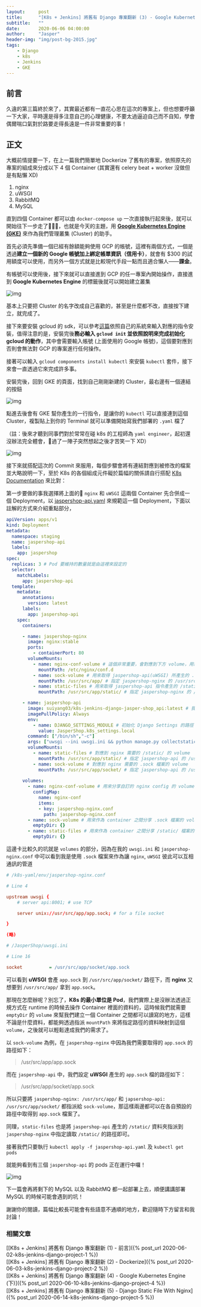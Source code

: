 ```yaml
---
layout:     post
title:      "[K8s + Jenkins] 將舊有 Django 專案翻新 (3) - Google Kubernetes Engine (上)"
subtitle:   ""
date:       2020-06-06 04:00:00
author:     "Jasper"
header-img: "img/post-bg-2015.jpg"
tags:
    - Django
    - k8s
    - Jenkins
    - GKE
---
```

## 前言

久違的第三篇終於來了，其實最近都有一直花心思在這次的專案上，但也想要呼籲一下大家，平時還是得多注意自己的心理健康，不要太過逼迫自己而不自知，學會偶爾喘口氣對於路要走得長遠是一件非常重要的事！

## 正文

大概前情提要一下，在上一篇我們簡單地 Dockerize 了舊有的專案，依照原先的專案的組成來分成以下 4 個 Container (其實還有 celery beat + worker 沒做但是有點懶 XD) 

1. nginx
2. uWSGI
3. RabbitMQ
4. MySQL

直到四個 Container 都可以由 `docker-compose up` 一次直接執行起來後，就可以開始往下一步走了，也就是今天的主題，用 **[Google Kubernetes Engine (GKE)](https://cloud.google.com/kubernetes-engine)** 來作為我們管理叢集 (Cluster) 的助手。

首先必須先準備一個已經有餘額能夠使用 GCP 的帳號，這裡有兩個方式，一個是透過**建立一個新的 Google 帳號加上綁定帳單資訊（信用卡）**，就會有 $300 的試用額度可以使用，而另外一個方式就是比較現代手段一點而且適合懶人——**課金**。

有帳號可以使用後，接下來就可以直接進到 GCP 的任一專案內開始操作，直接進到 **Google Kubernetes Engine** 的標籤後就可以開始建立叢集

![img](https://i.imgur.com/YZCbPtM.png)

基本上只要把 Cluster 的名字改成自己喜歡的，甚至是什麼都不改，直接按下建立，就完成了。

接下來要安裝 gcloud 的 sdk，可以參考[這篇](https://cloud.google.com/sdk/docs/downloads-interactive)依照自己的系統來輸入對應的指令安裝，值得注意的是，安裝完後**務必輸入 `gcloud init` 並依照說明來完成初始化 gcloud 的動作**，其中會需要輸入帳號 (上面使用的 Google 帳號)，這個要對應到否則會無法對 GCP 的專案進行任何操作。

接著可以輸入 `gcloud components install kubectl` 來安裝 `kubectl` 套件，接下來會一直透過它來完成許多事。

安裝完後，回到 GKE 的頁面，找到自己剛剛新建的 Cluster，最右邊有一個連結的按鈕

![img](https://i.imgur.com/1q6lopq.png)

點進去後會有 GKE 幫你產生的一行指令，是讓你的 `kubectl` 可以直接連到這個 Cluster，複製貼上到你的 Terminal 就可以準備開始寫我們部署的 `.yaml` 檔了

（註：後來才聽到同事們對於常常在碰 k8s 的工程師為 `yaml engineer`，起初還沒辦法完全體會，過了一陣子突然想起之後才苦笑一下 XD）

![img](https://i.imgur.com/yT3gbLg.png)

接下來就搭配這次的 Commit 來服用，每個步驟會將有連結對應到被修改的檔案並大略說明一下，至於 K8s 的各個組成元件礙於篇幅的關係請自行搭配 [K8s Documentation](https://kubernetes.io/docs/home/) 來比對：

第一步要做的事我選擇將上面的 `nginx` 和 `uWSGI` 這兩個 Container 先合併成一個 Deployment，以 [jaspershop-api.yaml](https://github.com/JasperSui/k8s-jenkins-django-jasper-shop/blob/72aab66d54f7f2d83054b2b9c10d545f3c9d951b/k8s-yaml/jaspershop-api.yaml) 來規範這一個 Deployment，下面以註解的方式來介紹重點部分，

```yaml
apiVersion: apps/v1
kind: Deployment
metadata:
  namespace: staging
  name: jaspershop-api
  labels:
    app: jaspershop
spec:
  replicas: 3 # Pod 要維持的數量就是由這裡來設定的
  selector:
    matchLabels:
      app: jaspershop-api
  template:
    metadata:
      annotations:
        version: latest
      labels:
        app: jaspershop-api
    spec:
      containers:

      - name: jaspershop-nginx
        image: nginx:stable
        ports:
          - containerPort: 80
        volumeMounts:
          - name: nginx-conf-volume # 這個非常重要，會對應到下方 volume，用來初始這個 container 的 nginx.conf 設定
            mountPath: /etc/nginx/conf.d
          - name: sock-volume # 用來取得 jaspershop-api(uWSGI) 所產生的 .sock 檔，為 nginx 和 uWSGI 的溝通手段之一
            mountPath: /usr/src/app/ # 指定 jaspershop-nginx 的 /usr/src/app/ 作為 sock-volume 的路徑
          - name: static-files # 用來取得 jaspershop-api 指令產生的 /static/ 資料夾
            mountPath: /usr/src/app/static/ # 指定 jaspershop-nginx 的 /usr/src/app/static/ 作為 static-files 的路徑

      - name: jaspershop-api
        image: suiyang03/k8s-jenkins-django-jasper-shop_api:latest # 我放在 Docker Hub 裡自己打包好的 Django Image
        imagePullPolicy: Always
        env:
          - name: DJANGO_SETTINGS_MODULE # 初始化 Django Settings 的路徑
            value: JasperShop.k8s_settings.local
        command: ["/bin/sh","-c"]
        args: ["uwsgi --ini uwsgi.ini && python manage.py collectstatic"] # 執行 uWSGI 的同時產生 /static/ 資料夾
        volumeMounts:
          - name: static-files # 對應到 nginx 需要的 /static/ 的 volume
            mountPath: /usr/src/app/static/ # 指定 jaspershop-api 的 /usr/src/app/static/ 作為 static-files  的路徑
          - name: sock-volume # 對應到 nginx 需要的 .sock 檔案的 volume
            mountPath: /usr/src/app/socket/ # 指定 jaspershop-api 的 /usr/src/app/socket/ 作為 sock-volume 的路徑
      
      volumes:
        - name: nginx-conf-volume # 用來分享自訂的 nginx config 的 volume
          configMap:
            name: nginx-conf
            items:
            - key: jaspershop-nginx.conf
              path: jaspershop-nginx.conf
        - name: sock-volume # 用來作為 container 之間分享 .sock 檔案的 volume
          emptyDir: {}
        - name: static-files # 用來作為 container 之間分享 /static/ 檔案的 volume
          emptyDir: {}
```

這邊卡比較久的坑就是 `volumes` 的部分，因為在我的 `uwsgi.ini` 和 `jaspershop-nginx.conf` 中可以看到我是使用 `.sock` 檔案來作為讓 `nginx`, `uWSGI` 彼此可以互相通訊的管道

```conf
# /k8s-yaml/env/jaspershop-nginx.conf

# Line 4

upstream uwsgi {
    # server api:8001; # use TCP

    server unix://usr/src/app/app.sock; # for a file socket

}

(略)
```

```ini
# /JasperShop/uwsgi.ini

# Line 16

socket          = /usr/src/app/socket/app.sock

```

可以看到 **uWSGI** 會產 `app.sock` 到 `/usr/src/app/socket/` 路徑下，而 **nginx** 又想要到 `/usr/src/app/` 拿到 `app.sock`。

那現在怎麼辦呢？別忘了，**K8s 的最小單位是 Pod**，我們實際上是沒辦法透過正規方式在 runtime 的時候去操作 Container 裡面的資料的，這時候我們就需要 `emptyDir` 的 `volume` 來幫我們建立一個 Container 之間都可以讀寫的地方，這樣不論是什麼資料，都能夠透過指派 `mountPath` 來將指定路徑的資料映射到這個 `volume`，之後就可以輕鬆達成我們的需求了。

以 `sock-volume` 為例，在 `jaspershop-nginx` 中因為我們需要取得的 `app.sock` 的路徑如下：

> /usr/src/app/app.sock

而在 `jaspershop-api` 中，我們設定 **uWSGI** 產生的 `app.sock` 檔的路徑如下：

> /usr/src/app/socket/app.sock

所以只要將 `jaspershop-nginx: /usr/src/app/` 和 `japsershop-api: /usr/src/app/socket/` 都指派給 `sock-volume`，那這樣兩邊都可以在各自預設的路徑中取得到 `app.sock` 檔案了。

同理，`static-files` 也是將 `jaspershop-api` 產生的 `/static/` 資料夾指派到 `jaspershop-nginx` 中指定讀取 `/static/` 的路徑即可。

接著我們只要執行 `kubectl apply -f jaspershop-api.yaml` 及 `kubectl get pods`

就能夠看到有三個 `jaspershop-api` 的 pods 正在運行中囉！

![img](https://i.imgur.com/btBFEMn.png)

下一篇會再將剩下的 MySQL 以及 RabbitMQ 都一起部署上去，順便講講部署 MySQL 的時候可能會遇到的坑！

謝謝你的閱讀，篇幅比較長可能會有些語意不通順的地方，歡迎隨時下方留言和我討論！

### 相關文章
[[K8s + Jenkins] 將舊有 Django 專案翻新 (1) - 前言]({% post_url 2020-06-02-k8s-jenkins-django-project-1 %})<br>
[[K8s + Jenkins] 將舊有 Django 專案翻新 (2) - Dockerize]({% post_url 2020-06-03-k8s-jenkins-django-project-2 %})<br>
[[K8s + Jenkins] 將舊有 Django 專案翻新 (4) - Google Kubernetes Engine (下)]({% post_url 2020-06-10-k8s-jenkins-django-project-4 %})<br>
[[K8s + Jenkins] 將舊有 Django 專案翻新 (5) - Django Static File With Nginx]({% post_url 2020-06-14-k8s-jenkins-django-project-5 %})

